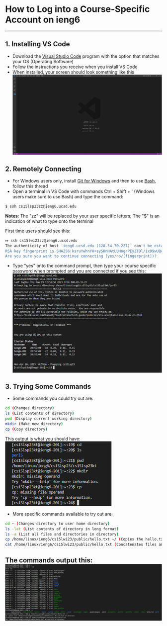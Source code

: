 # How to Log into a Course-Specific Account on ieng6

---

## 1. Installing VS Code
   - Download the [Visual Studio Code](https://code.visualstudio.com/) program with the option that matches your OS (Operating Software)
   - Follow the instructions you receive when you install VS Code
   - When installed, your screen should look something like this <br/>
![VSCodeOpen](VSCodeOpen.png) <br/>
## 2. Remotely Connecting
   - For Windows users only, install [Git for Windows](https://gitforwindows.org/) and then to use [Bash](https://stackoverflow.com/questions/42606837/how-do-i-use-bash-on-windows-from-the-visual-studio-code-integrated-terminal/50527994#50527994), follow this thread
   - Open a terminal in VS Code with commands Ctrl + Shift + ' (Windows users make sure to use Bash) and type the command:
```sh
$ ssh cs15lsp23zz@ieng6.ucsd.edu
```
**Notes**: The "zz" will be replaced by your user specific letters; The "$" is an indication of what to type onto the terminal

First time users should see this: 
```sh
⤇ ssh cs15lwi23zz@ieng6.ucsd.edu
The authenticity of host 'ieng6.ucsd.edu (128.54.70.227)' can't be established.
RSA key fingerprint is SHA256:ksruYwhnYH+sySHnHAtLUHngrPEyZTDl/1x99wUQcec.
Are you sure you want to continue connecting (yes/no/[fingerprint])? 
```
   - Type "yes" onto the command prompt, then type your course specific password when prompted and you are connected if you see this: <br/>
![RemoteConnection](RemoteConnection.png) <br/>
  
## 3. Trying Some Commands
   - Some commands you could try out are:
```sh
cd (Changes directory)
ls (List contents of directory)
pwd (Display current working directory)
mkdir (Make new directory)
cp (Copy directory)
```
This output is what you should have: <br/>
![Commands](Commands.png) <br/>
   - More specific commands available to try out are:
```sh
cd ~ (Changes directory to user home directory)
ls -lat (List contents of directory in long format)
ls -a (List all files and directories in directory)
cp /home/linux/ieng6/cs15lwi23/public/hello.txt ~/ (Copies the hello.txt to current directory)
cat /home/linux/ieng6/cs15lwi23/public/hello.txt (Concatenates files and displays hello.txt contents)
```
The commands output this: <br/>
![SpecificCommands](SpecificCommands.png) <br/>
---

